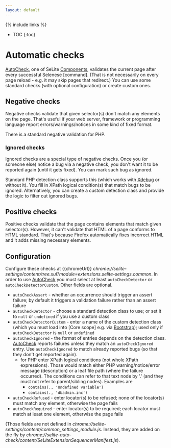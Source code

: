 ```yaml
---
layout: default
---
```

{% include links %}
* TOC
{:toc}

# Automatic checks #
[AutoCheck](https://addons.mozilla.org/en-US/firefox/addon/selite-auto-check/versions/), one of SeLite [Components](Components), validates the current page after every successful Selenese [command]. (That is not necessarily on every page reload - e.g. it may skip pages that redirect.) You can use some standard checks (with optional configuration) or create custom ones.

## Negative checks ##
Negative checks validate that given selector(s) don't match any elements on the page. That's useful if your web server, framework or programming language report errors/warnings/notices in some kind of fixed format.

There is a standard negative validation for PHP.

### Ignored checks ###
Ignored checks are a special type of negative checks. Once you (or someone else) notice a bug via a negative check, you don't want it to be reported again (until it gets fixed). You can mark such bug as ignored.

Standard PHP detection class supports this (which works with [Xdebug](http://xdebug.org/) or without it). You fill in XPath logical condition(s) that match bugs to be ignored. Alternatively, you can create a custom detection class and provide the logic to filter out ignored bugs.

## Positive checks ##
Positive checks validate that the page contains elements that match given selector(s). However, it can't validate that HTML of a page conforms to HTML standard. That's because Firefox automatically fixes incorrect HTML and it adds missing necessary elements.

## Configuration ##
Configure these checks at {{chromeUrl}} _chrome://selite-settings/content/tree.xul?module=extensions.selite-settings.common_. In order to use [AutoCheck](AutoCheck) you must select at least `autoCheckDetector` or `autoCheckDetectorCustom`. Other fields are optional.

  * `autoCheckAssert` - whether an occurrence should trigger an assert failure; by default it triggers a validation failure rather than an assert failure
  * `autoCheckDetector` - choose a standard detection class to use; or set it to `null` or `undefined` if you use a custom class
  * `autoCheckDetectorCustom` - enter a name of the custom detection class (which you must load into [Core scope] e.g. via [Bootstrap](Bootstrap)); used only if `autoCheckDetector` is `null` or `undefined`
  * `autoCheckIgnored` - the format of entries depends on the detection class. [AutoCheck](AutoCheck) reports failures unless they match an `autoCheckIgnored` entry. Use `autoCheckIgnored` to match already reported bugs (so that they don't get reported again).
    * for PHP enter XPath logical conditions (not whole XPath expressions). Those would match either PHP warning/notice/error message (description) or a leaf file path (where the failure occurred). The conditions can refer to that text node by '.' (and they must not refer to parent/sibling nodes). Examples are
      * `contains(., 'Undefined variable')`
      * `contains(., 'dbadmin.inc')`
  * `autoCheckRefused` - enter locator(s) to be refused; none of the locator(s) must match any element, otherwise the page fails
  * `autoCheckRequired` - enter locator(s) to be required; each locator must match at least one element, otherwise the page fails

(Those fields are not defined in _chrome://selite-settings/content/common\_settings\_module.js_. Instead, they are added on the fly by _chrome://selite-auto-check/content/SeLiteExtensionSequencerManifest.js_).